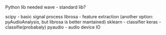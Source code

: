 Python lib needed
wave - standard lib?

scipy - basic signal process
librosa - feature extraction (another option: pyAudioAnalysis, but librosa is better mantained)
sklearn - classifier
keras - classifie(probabaly)
pyaudio - audio device IO
